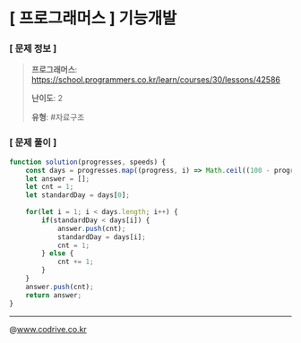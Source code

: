 # [ 프로그래머스 ] 기능개발

### [ 문제 정보 ]
> **프로그래머스**: https://school.programmers.co.kr/learn/courses/30/lessons/42586
> 
> **난이도**: 2
>
> **유형**: #자료구조


### [ 문제 풀이 ]
```JavaScript
function solution(progresses, speeds) {
    const days = progresses.map((progress, i) => Math.ceil((100 - progress) / speeds[i]));
    let answer = [];
    let cnt = 1;
    let standardDay = days[0];
    
    for(let i = 1; i < days.length; i++) {
        if(standardDay < days[i]) {
            answer.push(cnt);
            standardDay = days[i];
            cnt = 1;
        } else {
            cnt += 1;
        }
    }
    answer.push(cnt);
    return answer;
}
```


---
@www.codrive.co.kr